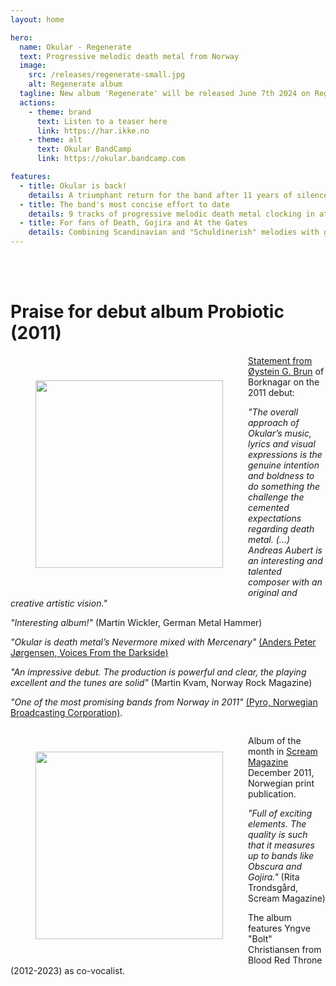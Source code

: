 ```yaml
---
layout: home

hero:
  name: Okular - Regenerate
  text: Progressive melodic death metal from Norway
  image:
    src: /releases/regenerate-small.jpg
    alt: Regenerate album
  tagline: New album 'Regenerate' will be released June 7th 2024 on Regenerative Productions!
  actions:
    - theme: brand
      text: Listen to a teaser here
      link: https://har.ikke.no
    - theme: alt
      text: Okular BandCamp
      link: https://okular.bandcamp.com

features:
  - title: Okular is back!
    details: A triumphant return for the band after 11 years of silence
  - title: The band's most concise effort to date
    details: 9 tracks of progressive melodic death metal clocking in at 36 minutes
  - title: For fans of Death, Gojira and At the Gates
    details: Combining Scandinavian and "Schuldinerish" melodies with groove and occasional dissonance
---
```


<br><br>
<h1>Praise for debut album Probiotic (2011)</h1>


<a href="/Statement-Page_English.jpg" target="_blank">
<img src="/Statement-Page_English.jpg" width="300" style="float:left;padding:40px">
</a>

<a href="/Statement-Page_English.jpg" target="_blank">Statement from Øystein G. Brun</a> of Borknagar on the 2011 debut:

_"The overall approach of Okular’s music, lyrics and visual expressions is the genuine intention and boldness to do something the challenge the cemented expectations regarding death metal. (…) Andreas Aubert is an interesting and talented composer with an original and creative artistic vision."_


_"Interesting album!"_ (Martin Wickler, German Metal Hammer)

_"Okular is death metal’s Nevermore mixed with Mercenary"_ <a href="https://www.voicesfromthedarkside.de/review/okular-probiotic/" target="_blank">(Anders Peter Jørgensen, Voices From the Darkside)</a>

_"An impressive debut. The production is powerful and clear, the playing excellent and the tunes are solid"_ (Martin Kvam, Norway Rock Magazine)

_"One of the most promising bands from Norway in 2011"_ <a href="http://p3.no/pyro/pyro-karer-de-mest-lovende-bandene-i-norge-2011/" target="_blank">(Pyro, Norwegian Broadcasting Corporation)</a>. 

<div style="clear:both"></div>

<a href="/Okular-Probiotic-Scream-2011.pdf" target="_blank">
<img src="/maanedens-album-probiotic.jpg" width="300" style="float:left;padding:40px"/></a>

Album of the month in <a href="/maanedens-album-probiotic.jpg" target="_blank">Scream Magazine</a> December 2011, Norwegian print publication.

_"Full of exciting elements. The quality is such that it measures up to bands like Obscura and Gojira."_
(Rita Trondsgård, Scream Magazine)

The album features Yngve "Bolt" Christiansen from Blood Red Throne (2012-2023) as co-vocalist.

